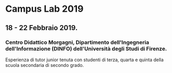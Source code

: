 # Campus Lab 2019 

## 18 - 22 Febbraio 2019. 
### Centro Didattico Morgagni, Dipartimento dell'Ingegneria dell'Informazione (DINFO) dell'Università degli Studi di Firenze.

Esperienza di tutor junior tenuta con studenti di terza, quarta e quinta della scuola secondaria di secondo grado.
